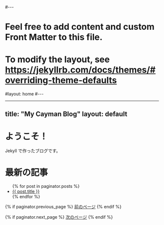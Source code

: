 #---
# Feel free to add content and custom Front Matter to this file.
# To modify the layout, see https://jekyllrb.com/docs/themes/#overriding-theme-defaults

#layout: home
#---

---
title: "My Cayman Blog"
layout: default
---

# ようこそ！
Jekyll で作ったブログです。

<h1>最新の記事</h1>
<ul>
  {% for post in paginator.posts %}
    <li><a href="{{ post.url }}">{{ post.title }}</a></li>
  {% endfor %}
</ul>

<div class="pagination">
  {% if paginator.previous_page %}
    <a href="{{ paginator.previous_page_path }}">前のページ</a>
  {% endif %}

  {% if paginator.next_page %}
    <a href="{{ paginator.next_page_path }}">次のページ</a>
  {% endif %}
</div>